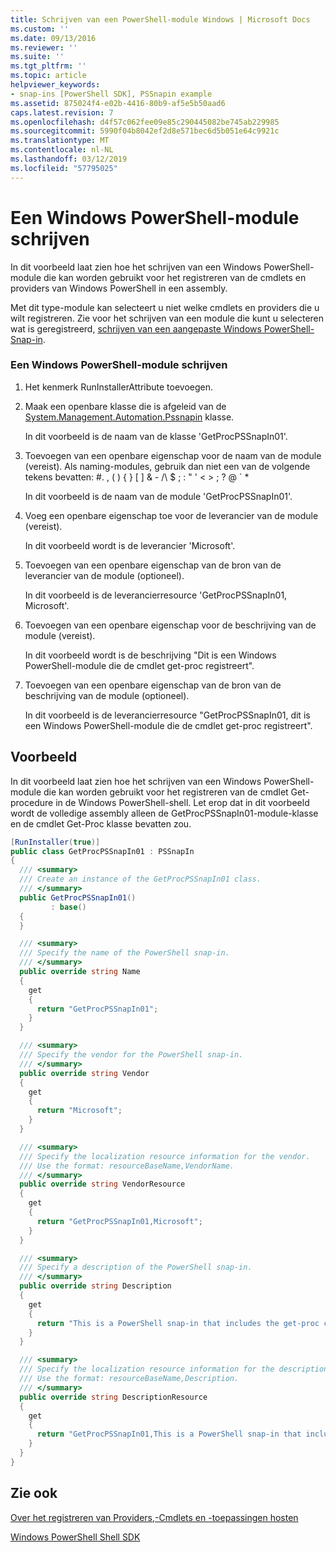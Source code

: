 ```yaml
---
title: Schrijven van een PowerShell-module Windows | Microsoft Docs
ms.custom: ''
ms.date: 09/13/2016
ms.reviewer: ''
ms.suite: ''
ms.tgt_pltfrm: ''
ms.topic: article
helpviewer_keywords:
- snap-ins [PowerShell SDK], PSSnapin example
ms.assetid: 875024f4-e02b-4416-80b9-af5e5b50aad6
caps.latest.revision: 7
ms.openlocfilehash: d4f57c062fee09e85c290445082be745ab229985
ms.sourcegitcommit: 5990f04b8042ef2d8e571bec6d5b051e64c9921c
ms.translationtype: MT
ms.contentlocale: nl-NL
ms.lasthandoff: 03/12/2019
ms.locfileid: "57795025"
---
```

# <a name="writing-a-windows-powershell-snap-in"></a>Een Windows PowerShell-module schrijven

In dit voorbeeld laat zien hoe het schrijven van een Windows PowerShell-module die kan worden gebruikt voor het registreren van de cmdlets en providers van Windows PowerShell in een assembly.

Met dit type-module kan selecteert u niet welke cmdlets en providers die u wilt registreren. Zie voor het schrijven van een module die kunt u selecteren wat is geregistreerd, [schrijven van een aangepaste Windows PowerShell-Snap-in](./writing-a-custom-windows-powershell-snap-in.md).

### <a name="writing-a-windows-powershell-snap-in"></a>Een Windows PowerShell-module schrijven

1. Het kenmerk RunInstallerAttribute toevoegen.

2. Maak een openbare klasse die is afgeleid van de [System.Management.Automation.Pssnapin](/dotnet/api/System.Management.Automation.PSSnapIn) klasse.

    In dit voorbeeld is de naam van de klasse 'GetProcPSSnapIn01'.

3. Toevoegen van een openbare eigenschap voor de naam van de module (vereist). Als naming-modules, gebruik dan niet een van de volgende tekens bevatten: #. , ( ) { } [ ] & - /\ $ ; : " ' \< > ; ? @ ` *

    In dit voorbeeld is de naam van de module 'GetProcPSSnapIn01'.

4. Voeg een openbare eigenschap toe voor de leverancier van de module (vereist).

    In dit voorbeeld wordt is de leverancier 'Microsoft'.

5. Toevoegen van een openbare eigenschap van de bron van de leverancier van de module (optioneel).

    In dit voorbeeld is de leverancierresource 'GetProcPSSnapIn01, Microsoft'.

6. Toevoegen van een openbare eigenschap voor de beschrijving van de module (vereist).

    In dit voorbeeld wordt is de beschrijving "Dit is een Windows PowerShell-module die de cmdlet get-proc registreert".

7. Toevoegen van een openbare eigenschap van de bron van de beschrijving van de module (optioneel).

    In dit voorbeeld is de leverancierresource "GetProcPSSnapIn01, dit is een Windows PowerShell-module die de cmdlet get-proc registreert".

## <a name="example"></a>Voorbeeld

In dit voorbeeld laat zien hoe het schrijven van een Windows PowerShell-module die kan worden gebruikt voor het registreren van de cmdlet Get-procedure in de Windows PowerShell-shell. Let erop dat in dit voorbeeld wordt de volledige assembly alleen de GetProcPSSnapIn01-module-klasse en de cmdlet Get-Proc klasse bevatten zou.

```csharp
[RunInstaller(true)]
public class GetProcPSSnapIn01 : PSSnapIn
{
  /// <summary>
  /// Create an instance of the GetProcPSSnapIn01 class.
  /// </summary>
  public GetProcPSSnapIn01()
         : base()
  {
  }

  /// <summary>
  /// Specify the name of the PowerShell snap-in.
  /// </summary>
  public override string Name
  {
    get
    {
      return "GetProcPSSnapIn01";
    }
  }

  /// <summary>
  /// Specify the vendor for the PowerShell snap-in.
  /// </summary>
  public override string Vendor
  {
    get
    {
      return "Microsoft";
    }
  }

  /// <summary>
  /// Specify the localization resource information for the vendor.
  /// Use the format: resourceBaseName,VendorName.
  /// </summary>
  public override string VendorResource
  {
    get
    {
      return "GetProcPSSnapIn01,Microsoft";
    }
  }

  /// <summary>
  /// Specify a description of the PowerShell snap-in.
  /// </summary>
  public override string Description
  {
    get
    {
      return "This is a PowerShell snap-in that includes the get-proc cmdlet.";
    }
  }

  /// <summary>
  /// Specify the localization resource information for the description.
  /// Use the format: resourceBaseName,Description.
  /// </summary>
  public override string DescriptionResource
  {
    get
    {
      return "GetProcPSSnapIn01,This is a PowerShell snap-in that includes the get-proc cmdlet.";
    }
  }
}
```

## <a name="see-also"></a>Zie ook

[Over het registreren van Providers,-Cmdlets en -toepassingen hosten](http://msdn.microsoft.com/en-us/a41e9054-29c8-40ab-bf2b-8ce4e7ec1c8c)

[Windows PowerShell Shell SDK](../windows-powershell-reference.md)
